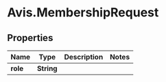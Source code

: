 # Avis.MembershipRequest

## Properties

| Name     | Type       | Description | Notes |
| -------- | ---------- | ----------- | ----- |
| **role** | **String** |             |
